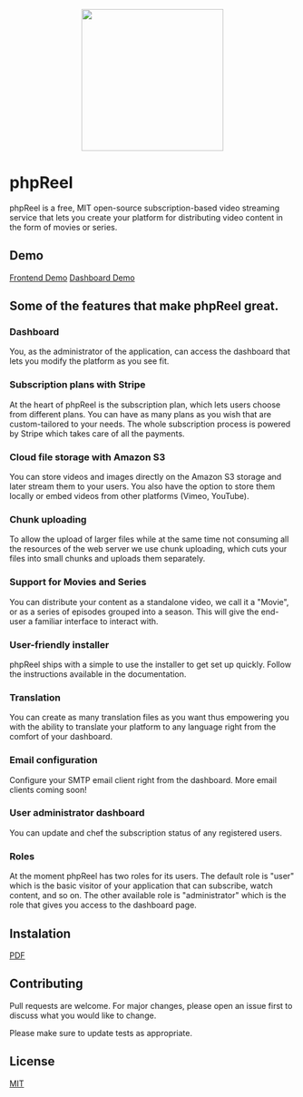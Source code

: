 <p align="center"><a href="https://developer.phpreel.org/" target="_blank"><img src="https://developer.phpreel.org/img/logo.png" width="250"></a></p>

# phpReel
phpReel is a free, MIT open-source subscription-based video streaming service that lets you create your platform for distributing video content in the form of movies or series.

## Demo
[Frontend Demo](https://demo.phpreel.paulbalan.com/)
[Dashboard Demo](https://demo.phpreel.paulbalan.com/dashboard)

## Some of the features that make phpReel great.

### Dashboard
You, as the administrator of the application, can access the dashboard that lets you modify the platform as you see fit.


### Subscription plans with Stripe
At the heart of phpReel is the subscription plan, which lets users choose from different plans. You can have as many plans as you wish that are custom-tailored to your needs. The whole subscription process is powered by Stripe which takes care of all the payments.

### Cloud file storage with Amazon S3
You can store videos and images directly on the Amazon S3 storage and later stream them to your users. You also have the option to store them locally or embed videos from other platforms (Vimeo, YouTube).

### Chunk uploading
To allow the upload of larger files while at the same time not consuming all the resources of the web server we use chunk uploading, which cuts your files into small chunks and uploads them separately.

### Support for Movies and Series
You can distribute your content as a standalone video, we call it a "Movie", or as a series of episodes grouped into a season. This will give the end-user a familiar interface to interact with.

### User-friendly installer
phpReel ships with a simple to use the installer to get set up quickly. Follow the instructions available in the documentation.

### Translation
You can create as many translation files as you want thus empowering you with the ability to translate your platform to any language right from the comfort of your dashboard.

### Email configuration
Configure your SMTP email client right from the dashboard. More email clients coming soon!

### User administrator dashboard
You can update and chef the subscription status of any registered users.

### Roles
At the moment phpReel has two roles for its users. The default role is "user" which is the basic visitor of your application that can subscribe, watch content, and so on. The other available role is "administrator" which is the role that gives you access to the dashboard page.

## Instalation
[PDF](https://github.com/phpreel/phpreel/blob/main/phpReel%20documentation.pdf)

## Contributing
Pull requests are welcome. For major changes, please open an issue first to discuss what you would like to change.

Please make sure to update tests as appropriate.

## License
[MIT](https://github.com/phpreel/phpreel/blob/main/LICENSE)
